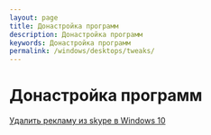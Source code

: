 ```yaml
---
layout: page
title: Донастройка программ
description: Донастройка программ
keywords: Донастройка программ
permalink: /windows/desktops/tweaks/
---
```


# Донастройка программ

[Удалить рекламу из skype в Windows 10](/windows/desktops/tweaks/skype-do-not-show-advertising/)

